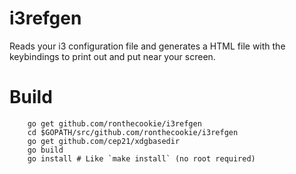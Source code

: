 # i3refgen
Reads your i3 configuration file and generates a HTML file with the keybindings to print out and put near your screen.

# Build
```
    go get github.com/ronthecookie/i3refgen
    cd $GOPATH/src/github.com/ronthecookie/i3refgen
    go get github.com/cep21/xdgbasedir
    go build
    go install # Like `make install` (no root required)
```
